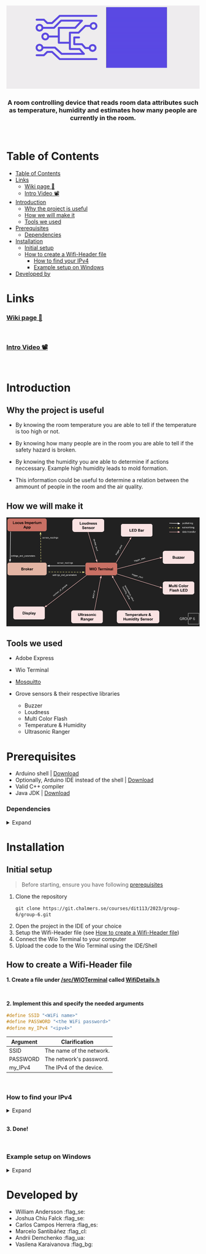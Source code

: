 
<div align="center">

![Locus Imperium](/media/LocusImperium.gif)

### A room controlling device that reads room data attributes such as temperature, humidity and estimates how many people are currently in the room.

<!-- TODO: improve text here ^ -->

</div>

<br>

# Table of Contents 

- [Table of Contents](#table-of-contents)
- [Links](#links)
    - [Wiki page 📖](#wiki-page-)
    - [Intro Video 📽️](#intro-video-️)
- [Introduction](#introduction)
  - [Why the project is useful](#why-the-project-is-useful)
  - [How we will make it](#how-we-will-make-it)
  - [Tools we used](#tools-we-used)
- [Prerequisites](#prerequisites)
    - [Dependencies](#dependencies)
- [Installation](#installation)
  - [Initial setup](#initial-setup)
  - [How to create a Wifi-Header file](#how-to-create-a-wifi-header-file)
    - [How to find your IPv4](#how-to-find-your-ipv4)
    - [Example setup on Windows](#example-setup-on-windows)
- [Developed by](#developed-by)



# Links

### [Wiki page 📖](https://git.chalmers.se/courses/dit113/2023/group-6/group-6/-/wikis/home)

<br>

### [Intro Video 📽️](https://drive.google.com/file/d/1Pbf4bzjwEkn8IahF9TAhGNku1HNMAWEZ/view?usp=sharing)

<br>

# Introduction

## Why the project is useful

- By knowing the room temperature you are able to tell if the temperature is too high or not.

- By knowing how many people are in the room you are able to tell if the safety hazard is broken.

- By knowing the humidity you are able to determine if actions neccessary. Example high humidity leads to mold formation.

- This information could be useful to determine a relation between the ammount of people in the room and the air quality.

## How we will make it

![Locus Imperium](/media/mqtt.png)

## Tools we used

- Adobe Express

- Wio Terminal

- [Mosquitto](https://mosquitto.org/)

- Grove sensors & their respective libraries
  - Buzzer
  - Loudness
  - Multi Color Flash
  - Temperature & Humidity
  - Ultrasonic Ranger

# Prerequisites
 - Arduino shell | [Download](https://www.arduino.cc/en/software)
 - Optionally, Arduino IDE instead of the shell | [Download](https://www.arduino.cc/en/software)
 - Valid C++ compiler
 - Java JDK | [Download](https://www.oracle.com/java/technologies/javase-jdk16-downloads.html)
  ### Dependencies
  <details>
  <summary> Expand </summary>
  Please Install the following libraries:

  - Adafruit FONA Library
  - Adafruit MQTT Library
  - Adafruit SleepyDog Library
  - Grove Temperature And Humidity Sensor
- Grove Ultrasonic Ranger         
- PubSubClient       
- Seeed Arduino FS     
- Seeed Arduino rpcUnified       
- Seeed Arduino rpcWiFi       
- Seeed Arduino SFUD         
- Seeed_Arduino_mbedtls        
- TFT         
- WiFi101

</details>

# Installation
## Initial setup
> Before starting, ensure you have following [prerequisites](#prerequisites)
1. Clone the repository 
   ```
   git clone https://git.chalmers.se/courses/dit113/2023/group-6/group-6.git
   ```
2. Open the project in the IDE of your choice
3. Setup the Wifi-Header file (see [How to create a Wifi-Header file](#how-to-create-a-wifi-header-file))
4. Connect the Wio Terminal to your computer
5. Upload the code to the Wio Terminal using the IDE/Shell
## How to create a Wifi-Header file

**1. Create a file under [/src/WIOTerminal](/src/WIOTerminal) called [WifiDetails.h](/src/WIOTerminal/WifiDetails.h)**

<br>

**2. Implement this and specify the needed arguments**

```c++
#define SSID "<WiFi name>" 
#define PASSWORD "<the WiFi password>" 
#define my_IPv4 "<ipv4>"
```

| Argument | Clarification |
|---|---|
|SSID | The name of the network. |
|PASSWORD | The network's password. |
|my_IPv4 | The IPv4 of the device. |
<br>

### How to find your IPv4
<details>
<summary> Expand </summary>

- Open a terminal, run the command: Windows: `ipconfig ` | MacOS: `/sbin/ifconfig` | Linux: *you know how to do it already*.

or

- Find and select:
"Wireless LAN adapter Wi-Fi: IPv4 Address"


</details>
<br>

 **3. Done!**

<br>

### Example setup on Windows
<details>
<summary> Expand </summary>

![Wifi-Details-Folder](/media/WifiDetailsFolder.png)

With the "WifiDetails.h" file containing this:

```c++
#define SSID "myNetwork"        // Example name
#define PASSWORD "123456789"    // Example password
#define my_IPv4 "192.168.1.1"   // Example IPv4
```

> NOTE: DO NOT COPY THESE VALUES!
<br> You have to get your own values for each argument for your network.
</details>

# Developed by

- William Andersson :flag_se:
- Joshua Chiu Falck :flag_se:
- Carlos Campos Herrera :flag_es:
- Marcelo Santibáñez :flag_cl:
- Andrii Demchenko :flag_ua:
- Vasilena Karaivanova :flag_bg:
